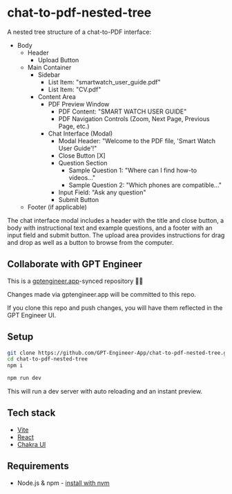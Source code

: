 # chat-to-pdf-nested-tree

A nested tree structure of a chat-to-PDF interface: 
- Body
  - Header
    - Upload Button
  - Main Container
    - Sidebar
      - List Item: "smartwatch_user_guide.pdf"
      - List Item: "CV.pdf"
    - Content Area
      - PDF Preview Window
        - PDF Content: "SMART WATCH USER GUIDE"
        - PDF Navigation Controls (Zoom, Next Page, Previous Page, etc.)
      - Chat Interface (Modal)
        - Modal Header: "Welcome to the PDF file, 'Smart Watch User Guide'!"
        - Close Button [X]
        - Question Section
          - Sample Question 1: "Where can I find how-to videos..."
          - Sample Question 2: "Which phones are compatible..."
        - Input Field: "Ask any question"
        - Submit Button
  - Footer (if applicable)

The chat interface modal includes a header with the title and close button, a body with instructional text and example questions, and a footer with an input field and submit button. The upload area provides instructions for drag and drop as well as a button to browse from the computer.

## Collaborate with GPT Engineer

This is a [gptengineer.app](https://gptengineer.app)-synced repository 🌟🤖

Changes made via gptengineer.app will be committed to this repo.

If you clone this repo and push changes, you will have them reflected in the GPT Engineer UI.

## Setup

```sh
git clone https://github.com/GPT-Engineer-App/chat-to-pdf-nested-tree.git
cd chat-to-pdf-nested-tree
npm i
```

```sh
npm run dev
```

This will run a dev server with auto reloading and an instant preview.

## Tech stack

- [Vite](https://vitejs.dev/)
- [React](https://react.dev/)
- [Chakra UI](https://chakra-ui.com/)

## Requirements

- Node.js & npm - [install with nvm](https://github.com/nvm-sh/nvm#installing-and-updating)
